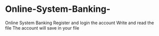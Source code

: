 # Online-System-Banking-
Online System Banking
Register and login the account
Write and read the file
The account will save in your file
